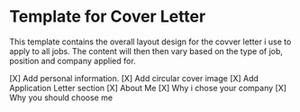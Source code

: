 # Template for Cover Letter

This template contains the overall layout design for the covver letter i use to apply to all jobs. The content will then then vary based on the type of job, position and company applied for.

[X] Add personal information.
[X] Add circular cover image
[X] Add Application Letter section
    [X] About Me 
    [X] Why i chose your company
    [X] Why you should choose me

